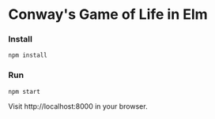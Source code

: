# Conway's Game of Life in Elm

### Install

```
npm install
```

### Run

```
npm start
```

Visit http://localhost:8000 in your browser.
